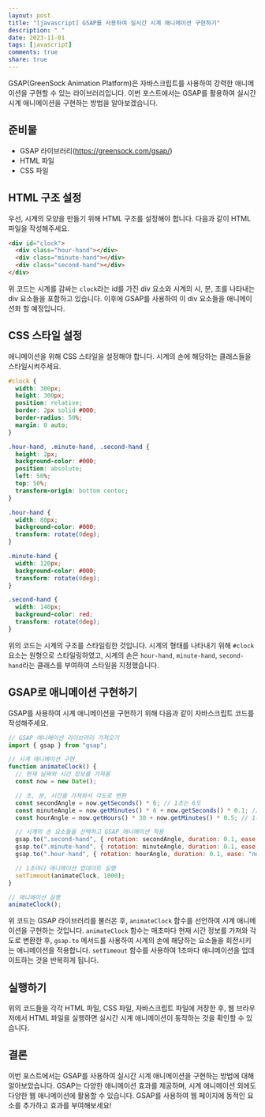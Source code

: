 ```yaml
---
layout: post
title: "[javascript] GSAP를 사용하여 실시간 시계 애니메이션 구현하기"
description: " "
date: 2023-11-01
tags: [javascript]
comments: true
share: true
---
```


GSAP(GreenSock Animation Platform)은 자바스크립트를 사용하여 강력한 애니메이션을 구현할 수 있는 라이브러리입니다. 이번 포스트에서는 GSAP를 활용하여 실시간 시계 애니메이션을 구현하는 방법을 알아보겠습니다.

## 준비물

- GSAP 라이브러리(https://greensock.com/gsap/)
- HTML 파일
- CSS 파일

## HTML 구조 설정

우선, 시계의 모양을 만들기 위해 HTML 구조를 설정해야 합니다. 다음과 같이 HTML 파일을 작성해주세요.

```html
<div id="clock">
  <div class="hour-hand"></div>
  <div class="minute-hand"></div>
  <div class="second-hand"></div>
</div>
```

위 코드는 시계를 감싸는 `clock`라는 id를 가진 div 요소와 시계의 시, 분, 초를 나타내는 div 요소들을 포함하고 있습니다. 이후에 GSAP를 사용하여 이 div 요소들을 애니메이션화 할 예정입니다.

## CSS 스타일 설정

애니메이션을 위해 CSS 스타일을 설정해야 합니다. 시계의 손에 해당하는 클래스들을 스타일시켜주세요.

```css
#clock {
  width: 300px;
  height: 300px;
  position: relative;
  border: 2px solid #000;
  border-radius: 50%;
  margin: 0 auto;
}

.hour-hand, .minute-hand, .second-hand {
  height: 2px;
  background-color: #000;
  position: absolute;
  left: 50%;
  top: 50%;
  transform-origin: bottom center;
}

.hour-hand {
  width: 80px;
  background-color: #000;
  transform: rotate(0deg);
}

.minute-hand {
  width: 120px;
  background-color: #000;
  transform: rotate(0deg);
}

.second-hand {
  width: 140px;
  background-color: red;
  transform: rotate(0deg);
}
```

위의 코드는 시계의 구조를 스타일링한 것입니다. 시계의 형태를 나타내기 위해 `#clock`요소는 원형으로 스타일링하였고, 시계의 손은 `hour-hand`, `minute-hand`, `second-hand`라는 클래스를 부여하여 스타일을 지정했습니다.

## GSAP로 애니메이션 구현하기

GSAP를 사용하여 시계 애니메이션을 구현하기 위해 다음과 같이 자바스크립트 코드를 작성해주세요.

```javascript
// GSAP 애니메이션 라이브러리 가져오기
import { gsap } from "gsap";

// 시계 애니메이션 구현
function animateClock() {
  // 현재 날짜와 시간 정보를 가져옴
  const now = new Date();

  // 초, 분, 시간을 가져와서 각도로 변환
  const secondAngle = now.getSeconds() * 6; // 1초는 6도
  const minuteAngle = now.getMinutes() * 6 + now.getSeconds() * 0.1; // 1분은 6도, 1초는 0.1도
  const hourAngle = now.getHours() * 30 + now.getMinutes() * 0.5; // 1시간은 30도, 1분은 0.5도

  // 시계의 손 요소들을 선택하고 GSAP 애니메이션 적용
  gsap.to(".second-hand", { rotation: secondAngle, duration: 0.1, ease: "none" });
  gsap.to(".minute-hand", { rotation: minuteAngle, duration: 0.1, ease: "none" });
  gsap.to(".hour-hand", { rotation: hourAngle, duration: 0.1, ease: "none" });

  // 1초마다 애니메이션 업데이트 실행
  setTimeout(animateClock, 1000);
}

// 애니메이션 실행
animateClock();
```

위 코드는 GSAP 라이브러리를 불러온 후, `animateClock` 함수를 선언하여 시계 애니메이션을 구현하는 것입니다. `animateClock` 함수는 매초마다 현재 시간 정보를 가져와 각도로 변환한 후, `gsap.to` 메서드를 사용하여 시계의 손에 해당하는 요소들을 회전시키는 애니메이션을 적용합니다. `setTimeout` 함수를 사용하여 1초마다 애니메이션을 업데이트하는 것을 반복하게 됩니다.

## 실행하기

위의 코드들을 각각 HTML 파일, CSS 파일, 자바스크립트 파일에 저장한 후, 웹 브라우저에서 HTML 파일을 실행하면 실시간 시계 애니메이션이 동작하는 것을 확인할 수 있습니다.

## 결론

이번 포스트에서는 GSAP를 사용하여 실시간 시계 애니메이션을 구현하는 방법에 대해 알아보았습니다. GSAP는 다양한 애니메이션 효과를 제공하며, 시계 애니메이션 외에도 다양한 웹 애니메이션에 활용할 수 있습니다. GSAP를 사용하여 웹 페이지에 동적인 요소를 추가하고 효과를 부여해보세요!
